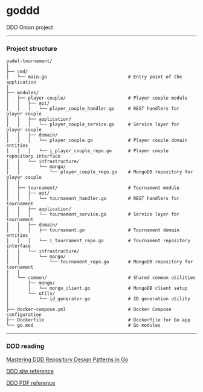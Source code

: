 # goddd
DDD Onion project


---
### Project structure

```plaintext
padel-tournament/
│
├── cmd/
│   └── main.go                              # Entry point of the application
│
├── modules/
│   ├── player-couple/                       # Player couple module
│   │   ├── api/
│   │   │   └── player_couple_handler.go     # REST handlers for player couple
│   │   ├── application/
│   │   │   └── player_couple_service.go     # Service layer for player couple
│   │   ├── domain/
│   │   │   └── player_couple.go             # Player couple domain entities
│   │   │   └── i_player_couple_repo.go      # Player couple repository interface
│   │   └── infrastructure/
│   │       └── mongo/
│   │           └── player_couple_repo.go    # MongoDB repository for player couple
│   │
│   ├── tournament/                          # Tournament module
│   │   ├── api/
│   │   │   └── tournament_handler.go        # REST handlers for tournament
│   │   ├── application/
│   │   │   └── tournament_service.go        # Service layer for tournament
│   │   ├── domain/
│   │   │   ├── tournament.go                # Tournament domain entities
│   │   │   └── i_tournament_repo.go         # Tournament repository interface
│   │   └── infrastructure/
│   │       └── mongo/
│   │           └── tournament_repo.go       # MongoDB repository for tournament
│   │
│   └── common/                              # Shared common utilities
│       ├── mongo/
│       │   └── mongo_client.go              # MongoDB client setup
│       └── utils/
│           └── id_generator.go              # ID generation utility
│
├── docker-compose.yml                       # Docker Compose configuration
├── Dockerfile                               # Dockerfile for Go app
└── go.mod                                   # Go modules
```


---
### DDD reading

[Mastering DDD Repository Design Patterns in Go](https://medium.com/@yohata/mastering-ddd-repository-design-patterns-in-go-2034486c82b3)

[DDD site reference](https://www.domainlanguage.com/ddd/reference/)

[DDD PDF reference](docs/DDD_Reference.pdf)

